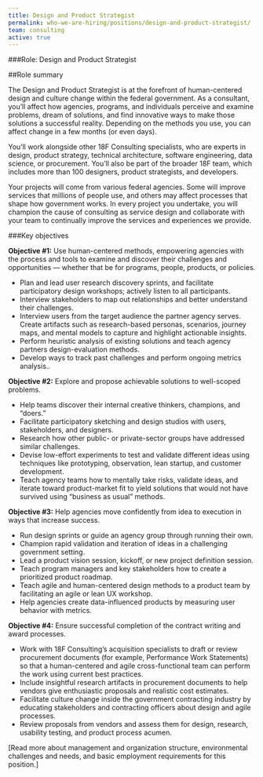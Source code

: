 ```yaml
---
title: Design and Product Strategist
permalink: who-we-are-hiring/positions/design-and-product-strategist/
team: consulting
active: true
---
```


###Role: Design and Product Strategist

##Role summary

The Design and Product Strategist is  at the forefront of human-centered design and culture change within the federal government. As a consultant, you’ll affect how agencies, programs, and individuals perceive and examine problems, dream of solutions, and find innovative ways to make those solutions a successful reality. Depending on the methods you use, you can affect change in a few months (or even days). 

You’ll work alongside other 18F Consulting specialists,  who are experts in design, product strategy, technical architecture, software engineering, data science, or procurement. You’ll also be  part of the broader 18F team, which includes more than 100 designers, product strategists, and developers.

Your projects will come from various federal agencies. Some will improve services that millions of people use, and others may affect processes that shape how government works. In every project you undertake, you will champion the cause of consulting as service design and collaborate with your team to continually improve the services and experiences we provide.


###Key objectives

**Objective \#1:** Use human-centered methods, empowering agencies with the process and tools to examine and discover their challenges and opportunities — whether that be for programs, people, products, or policies.


- Plan and lead user research discovery sprints, and facilitate participatory design workshops; actively listen to all participants.
- Interview stakeholders to map out relationships and better understand their challenges.
- Interview users from the target audience the partner agency serves. Create artifacts such as research-based personas, scenarios, journey maps, and mental models to capture and highlight actionable insights.
- Perform heuristic analysis of existing solutions and teach agency partners design-evaluation methods. 
- Develop ways to track past challenges and perform ongoing metrics analysis..

**Objective \#2:** Explore and propose achievable solutions to well-scoped problems. 

- Help teams discover their internal creative thinkers, champions, and “doers.”
- Facilitate participatory sketching and design studios with users, stakeholders, and designers.
- Research how other public- or private-sector groups have addressed similar challenges.
- Devise low-effort experiments to test and validate different ideas using techniques like prototyping, observation, lean startup, and customer development.
- Teach agency teams how to mentally take risks, validate ideas, and iterate toward product-market fit to yield solutions that would not have survived using “business as usual” methods.

**Objective \#3:** Help agencies move confidently from idea to execution in ways that increase success.

- Run design sprints or guide an agency group through running their own.
- Champion rapid validation and iteration of ideas in a challenging government setting.
- Lead a product vision session, kickoff, or new project definition session.
- Teach program managers and key stakeholders how to create a prioritized product roadmap.
- Teach agile and human-centered design methods to a product team by facilitating an agile or lean UX workshop.
- Help agencies create data-influenced products by measuring user behavior with metrics.

**Objective \#4:** Ensure successful completion of the contract writing and award processes. 

- Work with 18F Consulting’s acquisition specialists to draft or review procurement documents (for example, Performance Work Statements) so that a human-centered and agile cross-functional team can perform the work using current best practices.
- Include insightful research artifacts in procurement documents to help vendors give enthusiastic proposals and realistic cost estimates.
- Facilitate culture change inside the government contracting industry by educating stakeholders and contracting officers about design and agile processes.
- Review proposals from vendors and assess them for design, research, usability testing, and product process acumen.



[Read more about management and organization structure, environmental challenges and needs, and basic employment requirements for this position.]
